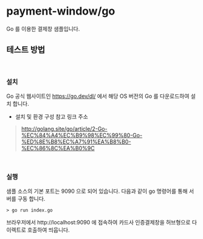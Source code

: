 # payment-window/go

Go 를 이용한 결제창 샘플입니다.



## 테스트 방법
<br>

### 설치
Go 공식 웹사이트인 https://go.dev/dl/ 에서 해당 OS 버전의 Go 를 다운로드하여 설치 합니다.

* 설치 및 환경 구성 참고 링크 주소
> http://golang.site/go/article/2-Go-%EC%84%A4%EC%B9%98%EC%99%80-Go-%ED%8E%B8%EC%A7%91%EA%B8%B0-%EC%86%8C%EA%B0%9C
<br>

### 실행
샘플 소스의 기본 포트는 9090 으로 되어 있습니다.
다음과 같이 go 명령어를 통해 서버를 구동 합니다.

```> go run index.go ```

브라우저에서 http://localhost:9090 에 접속하여 카드사 인증결제창을 허브형으로 다이렉트로 호출하여 띄웁니다.
